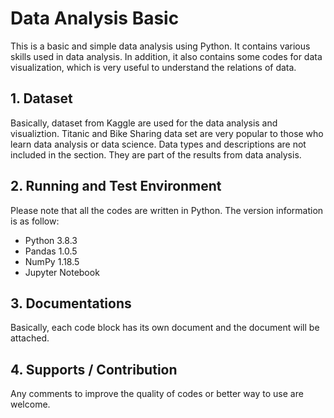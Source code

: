 # Data Analysis Basic
This is a basic and simple data analysis using Python. It contains various skills used in data analysis.
In addition, it also contains some codes for data visualization, which is very useful to understand the
relations of data.

## 1. Dataset
Basically, dataset from Kaggle are used for the data analysis and visualiztion. Titanic and Bike Sharing
data set are very popular to those who learn data analysis or data science.
Data types and descriptions are not included in the section. They are part of the results from data analysis.

## 2. Running and Test Environment
Please note that all the codes are written in Python. The version information is as follow:
- Python 3.8.3
- Pandas 1.0.5
- NumPy  1.18.5
- Jupyter Notebook

## 3. Documentations
Basically, each code block has its own document and the document will be attached.

## 4. Supports / Contribution
Any comments to improve the quality of codes or better way to use are welcome.
